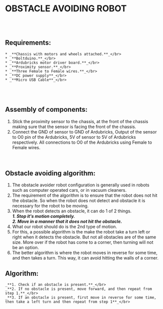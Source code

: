 # OBSTACLE AVOIDING ROBOT
</br></br>
## Requirements:</br>
	* _**Chassis with motors and wheels attached.**_</br>
	* _**Boltduino.**_</br>
	* _**Ardubricks motor driver board.**_</br>
	* _**Proximity sensor.**_</br>
	* _**Three Female to Female wires.**_</br>
	* _**DC power supply**_</br>
	* _**Micro USB Cable**_</br>
</br></br>
## Assembly of components:</br>
1. Stick the proximity sensor to the chassis, at the front of the chassis making sure that the sensor is facing the front of the chassis.</br>
2. Connect the GND of sensor to GND of Ardubricks, Output of the sensor to O0 pin of the Ardubricks, 5V of sensor to 5V of Ardubricks respectively. All connections to O0 of the Ardubricks using Female to Female wires.</br>
</br></br>
## Obstacle avoiding algorithm:</br>
1. The obstacle avoider robot configuration is generally used in robots such as computer operated cars, or in vacuum cleaners.</br>
2. The requirement of the algorithm is to ensure that the robot does not hit the obstacle. So when the robot does not detect and obstacle it is necessary for the robot to be moving.</br>
3. When the robot detects an obstacle, it can do 1 of 2 things.</br>
	_**1. Stop it's motion completely.**_</br>
	_**2. Move in a manner that it does not hit the obstacle.**_</br>
4. What our robot should do is the 2nd type of motion.
5. For this, a possible algorithm is the make the robot take a turn left or right when it detects the obstacle. But not all obstacles are of the same size. More over if the robot has come to a corner, then turning will not be an option.
6. The better algorithm is where the robot moves in reverse for some time, and then takes a turn. This way, it can avoid hitting the walls of a corner.

## Algorithm:</br>
	_**1. Check if an obstacle is present.**_</br>
	_**2. If no obstacle is present, move forward, and then repeat from step 1.**_</br>
	_**3. If an obstacle is present, first move in reverse for some time, then take a left turn and then repeat from step 1**_</br>